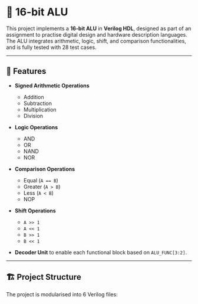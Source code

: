 # 🔢 16-bit ALU 

This project implements a **16-bit ALU** in **Verilog HDL**, designed as part of an assignment to practise digital design and hardware description languages.  
The ALU integrates arithmetic, logic, shift, and comparison functionalities, and is fully tested with 28 test cases.

---

## 📑 Features
- **Signed Arithmetic Operations**  
  - Addition  
  - Subtraction  
  - Multiplication  
  - Division  

- **Logic Operations**  
  - AND  
  - OR  
  - NAND  
  - NOR  

- **Comparison Operations**  
  - Equal (`A == B`)  
  - Greater (`A > B`)  
  - Less (`A < B`)  
  - NOP  

- **Shift Operations**  
  - `A >> 1`  
  - `A << 1`  
  - `B >> 1`  
  - `B << 1`  

- **Decoder Unit** to enable each functional block based on `ALU_FUNC[3:2]`.

---

## 🏗️ Project Structure
The project is modularised into 6 Verilog files:

